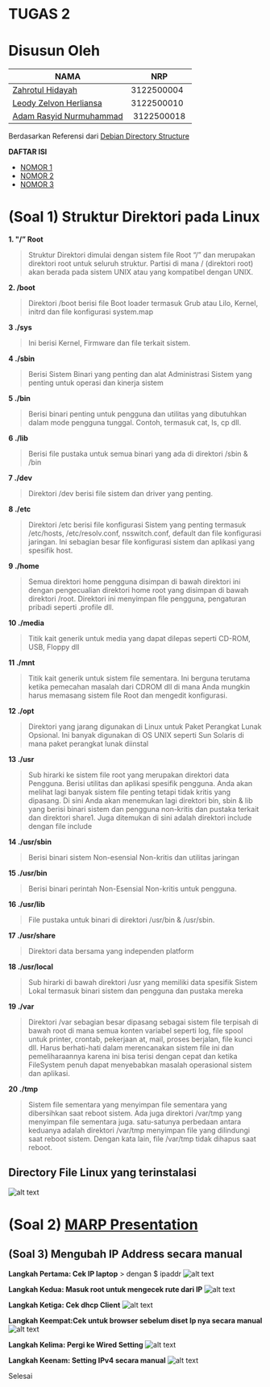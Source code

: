                      
# TUGAS 2

# Disusun Oleh

| NAMA | NRP |
| ---- | --- |
| [Zahrotul Hidayah](https://github.com/zah1703)| 3122500004 |
| [Leody Zelvon Herliansa](https://github.com/Leodyz)| 3122500010 |
| [Adam Rasyid Nurmuhammad](https://github.com/adamrasyid01)| 3122500018 |     



Berdasarkan Referensi dari [Debian Directory Structure](https://www.debianadmin.com/linux-directory-structure-overview.html)

**DAFTAR ISI**

- [NOMOR 1](#soal-1-struktur-direktori-pada-linux)
- [NOMOR 2](#soal-2-marp-presentation)
- [NOMOR 3](#soal-3-mengubah-ip-address-secara-manual)


# (Soal 1) Struktur Direktori pada Linux

**1. "/” Root**

> Struktur Direktori dimulai dengan sistem file Root “/” dan merupakan direktori root untuk seluruh struktur. Partisi di mana / (direktori root) akan berada pada sistem UNIX atau yang kompatibel dengan UNIX.

**2. /boot**

> Direktori /boot berisi file Boot loader termasuk Grub atau Lilo, Kernel, initrd dan file konfigurasi system.map

**3 ./sys**

>Ini berisi Kernel, Firmware dan file terkait sistem.

**4 ./sbin**

>Berisi Sistem Binari yang penting dan alat Administrasi Sistem yang penting untuk operasi dan kinerja sistem

**5 ./bin**

>Berisi binari penting untuk pengguna dan utilitas yang dibutuhkan dalam mode pengguna tunggal. Contoh, termasuk cat, ls, cp dll.

**6 ./lib**

>Berisi file pustaka untuk semua binari yang ada di direktori /sbin & /bin

**7 ./dev**

>Direktori /dev berisi file sistem dan driver yang penting.

**8 ./etc**

>Direktori /etc berisi file konfigurasi Sistem yang penting termasuk /etc/hosts, /etc/resolv.conf, nsswitch.conf, default dan file konfigurasi jaringan. Ini sebagian besar file konfigurasi sistem dan aplikasi yang spesifik host.

**9 ./home**

>Semua direktori home pengguna disimpan di bawah direktori ini dengan pengecualian direktori home root yang disimpan di bawah direktori /root. Direktori ini menyimpan file pengguna, pengaturan pribadi seperti .profile dll.

**10 ./media**

>Titik kait generik untuk media yang dapat dilepas seperti CD-ROM, USB, Floppy dll

**11 ./mnt**

>Titik kait generik untuk sistem file sementara. Ini berguna terutama ketika pemecahan masalah dari CDROM dll di mana Anda mungkin harus memasang sistem file Root dan mengedit konfigurasi.

**12 ./opt**

>Direktori yang jarang digunakan di Linux untuk Paket Perangkat Lunak Opsional. Ini banyak digunakan di OS UNIX seperti Sun Solaris di mana paket perangkat lunak diinstal

**13 ./usr**

>Sub hirarki ke sistem file root yang merupakan direktori data Pengguna. Berisi utilitas dan aplikasi spesifik pengguna. Anda akan melihat lagi banyak sistem file penting tetapi tidak kritis yang dipasang. Di sini Anda akan menemukan lagi direktori bin, sbin & lib yang berisi binari sistem dan pengguna non-kritis dan pustaka terkait dan direktori share1. Juga ditemukan di sini adalah direktori include dengan file include

**14 ./usr/sbin**

>Berisi binari sistem Non-esensial Non-kritis dan utilitas jaringan

**15 ./usr/bin**

>Berisi binari perintah Non-Esensial Non-kritis untuk pengguna.

**16 ./usr/lib**

>File pustaka untuk binari di direktori /usr/bin & /usr/sbin.

**17 ./usr/share**

>Direktori data bersama yang independen platform

**18 ./usr/local**

>Sub hirarki di bawah direktori /usr yang memiliki data spesifik Sistem Lokal termasuk binari sistem dan pengguna dan pustaka mereka

**19 ./var**

>Direktori /var sebagian besar dipasang sebagai sistem file terpisah di bawah root di mana semua konten variabel seperti log, file spool untuk printer, crontab, pekerjaan at, mail, proses berjalan, file kunci dll. Harus berhati-hati dalam merencanakan sistem file ini dan pemeliharaannya karena ini bisa terisi dengan cepat dan ketika FileSystem penuh dapat menyebabkan masalah operasional sistem dan aplikasi.

**20 ./tmp**

>Sistem file sementara yang menyimpan file sementara yang dibersihkan saat reboot sistem. Ada juga direktori /var/tmp yang menyimpan file sementara juga. satu-satunya perbedaan antara keduanya adalah direktori /var/tmp menyimpan file yang dilindungi saat reboot sistem. Dengan kata lain, file /var/tmp tidak dihapus saat reboot.


## Directory File Linux yang terinstalasi

![alt text](./assets//assets/img/directorylinux.png)

# (Soal 2) [MARP Presentation](/assets/2_Slide_SystemAdministrasi.md)


## (Soal 3) Mengubah IP Address secara manual

**Langkah Pertama: Cek IP laptop** > dengan $ ipaddr
![alt text](/assets/img/ip_addr.png)

**Langkah Kedua: Masuk root untuk mengecek rute dari IP**
![alt text](/assets/img/route-n.png)

**Langkah Ketiga: Cek dhcp Client**
![alt text](/assets/img/dhclient.png)


**Langkah Keempat:Cek untuk browser sebelum diset Ip nya secara manual**
![alt text](/assets/img/tesbefore.png)

**Langkah Kelima: Pergi ke Wired Setting**
![alt text](/assets/img/settingwired.png)

**Langkah Keenam: Setting IPv4 secara manual**
![alt text](/assets/img/setting_address.png)

Selesai
